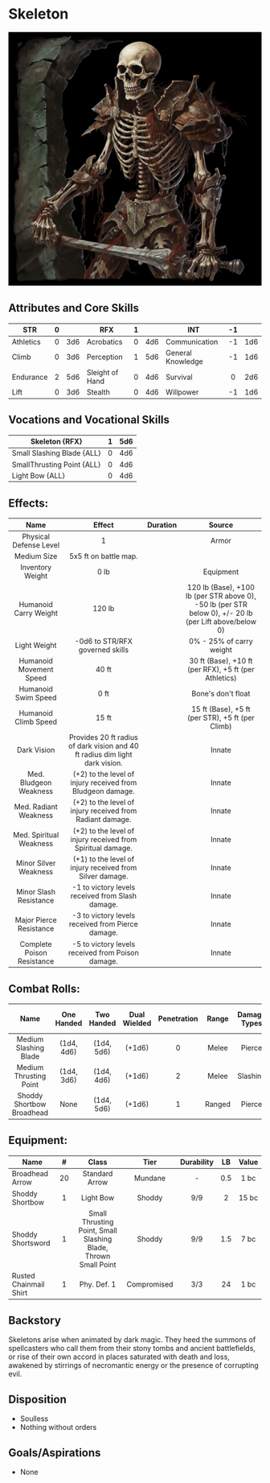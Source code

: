 # Skeleton

![img](Skeleton.png)

## Attributes and Core Skills

| STR       | 0 |    | RFX             | 1 |    | INT               | -1 |    |
| --------- | :-: | :-: | --------------- | :-: | :-: | ----------------- | :-: | :-: |
| Athletics | 0 | 3d6 | Acrobatics      | 0 | 4d6 | Communication     | -1 | 1d6 |
| Climb     | 0 | 3d6 | Perception      | 1 | 5d6 | General Knowledge | -1 | 1d6 |
| Endurance | 2 | 5d6 | Sleight of Hand | 0 | 4d6 | Survival          | 0 | 2d6 |
| Lift      | 0 | 3d6 | Stealth         | 0 | 4d6 | Willpower         | -1 | 1d6 |

## Vocations and Vocational Skills

| Skeleton {RFX}              | 1 | 5d6 |
| --------------------------- | :-: | :-: |
| Small Slashing Blade {ALL}  | 0 | 4d6 |
| SmallThrusting Point {ALL} | 0 | 4d6 |
| Light Bow {ALL}             | 0 | 4d6 |

## Effects:

|            Name            |                                    Effect                                    | Duration |                                                    Source                                                    |
| :------------------------: | :--------------------------------------------------------------------------: | :------: | :----------------------------------------------------------------------------------------------------------: |
|   Physical Defense Level   |                                      1                                      |          |                                                    Armor                                                    |
|        Medium Size        |                            5x5 ft on battle map.                            |          |                                                                                                              |
|      Inventory Weight      |                                    0 lb                                    |          |                                                  Equipment                                                  |
|   Humanoid Carry Weight   |                                    120 lb                                    |          | 120 lb (Base), +100 lb (per STR above 0),<br />-50 lb (per STR below 0), +/- 20 lb (per Lift above/below 0) |
|        Light Weight        |                       -0d6 to STR/RFX governed skills                       |          |                                           0% - 25% of carry weight                                           |
|  Humanoid Movement Speed  |                                    40 ft                                    |          |                            30 ft (Base), +10 ft (per RFX), +5 ft (per Athletics)                            |
|    Humanoid Swim Speed    |                                     0 ft                                     |          |                                              Bone's don't float                                              |
|    Humanoid Climb Speed    |                                    15 ft                                    |          |                               15 ft (Base), +5 ft (per STR), +5 ft (per Climb)                               |
|        Dark Vision        | Provides 20 ft radius of dark vision and 40 ft radius dim light dark vision. |          |                                                    Innate                                                    |
|   Med. Bludgeon Weakness   |          (+2) to the level of injury received from Bludgeon damage.          |          |                                                    Innate                                                    |
|   Med. Radiant Weakness   |          (+2) to the level of injury received from Radiant damage.          |          |                                                    Innate                                                    |
|  Med. Spiritual Weakness  |         (+2) to the level of injury received from Spiritual damage.         |          |                                                    Innate                                                    |
|   Minor Silver Weakness   |           (+1) to the level of injury received from Silver damage.           |          |                                                    Innate                                                    |
|   Minor Slash Resistance   |               -1 to victory levels received from Slash damage.               |          |                                                    Innate                                                    |
|  Major Pierce Resistance  |              -3 to victory levels received from Pierce damage.              |          |                                                    Innate                                                    |
| Complete Poison Resistance |              -5 to victory levels received from Poison damage.              |          |                                                    Innate                                                    |

## Combat Rolls:

|           Name           | One<br />Handed | Two<br />Handed | Dual<br />Wielded | Penetration | Range | Damage<br />Types | Engageable<br />Opponents | Area Of<br />Effect | Resource<br />Class |
| :-----------------------: | :-------------: | :-------------: | :---------------: | :---------: | :----: | :---------------: | :-----------------------: | :-----------------: | :-----------------: |
|   Medium Slashing Blade   |   (1d4, 4d6)   |   (1d4, 5d6)   |      (+1d6)      |      0      | Melee |      Pierce      |           Rapid           |        None        |        None        |
|  Medium Thrusting Point  |   (1d4, 3d6)   |   (1d4, 4d6)   |      (+1d6)      |      2      | Melee |     Slashing     |           Rapid           |        None        |        None        |
| Shoddy Shortbow Broadhead |      None      |   (1d4, 5d6)   |      (+1d6)      |      1      | Ranged |      Pierce      |           Quick           |        None        |        None        |

## Equipment:

| Name                   | # |                              Class                              |    Tier    | Durability | LB | Value |
| ---------------------- | :-: | :-------------------------------------------------------------: | :---------: | :--------: | :-: | :---: |
| Broadhead Arrow        | 20 |                         Standard Arrow                         |   Mundane   |     -     | 0.5 | 1 bc |
| Shoddy Shortbow        | 1 |                            Light Bow                            |   Shoddy   |    9/9    |  2  | 15 bc |
| Shoddy Shortsword      | 1 | Small Thrusting Point, Small Slashing Blade, Thrown Small Point |   Shoddy   |    9/9    | 1.5 | 7 bc |
| Rusted Chainmail Shirt | 1 |                           Phy. Def. 1                           | Compromised |    3/3    | 24 | 1 bc |

## Backstory

Skeletons arise when animated by dark magic. They heed the summons of spellcasters who call them from their stony tombs and ancient battlefields, or rise of their own accord in places saturated with death and loss, awakened by stirrings of necromantic energy or the presence of corrupting evil.

## Disposition

- Soulless
- Nothing without orders

## Goals/Aspirations

- None
